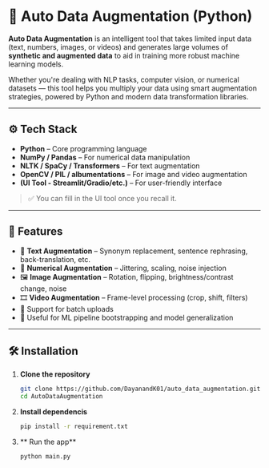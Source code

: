 # 🔁 Auto Data Augmentation (Python)

**Auto Data Augmentation** is an intelligent tool that takes limited input data (text, numbers, images, or videos) and generates large volumes of **synthetic and augmented data** to aid in training more robust machine learning models.

Whether you're dealing with NLP tasks, computer vision, or numerical datasets — this tool helps you multiply your data using smart augmentation strategies, powered by Python and modern data transformation libraries.

---

## ⚙️ Tech Stack

- **Python** – Core programming language
- **NumPy / Pandas** – For numerical data manipulation
- **NLTK / SpaCy / Transformers** – For text augmentation
- **OpenCV / PIL / albumentations** – For image and video augmentation
- **(UI Tool - Streamlit/Gradio/etc.)** – For user-friendly interface

> ✅ You can fill in the UI tool once you recall it.

---

## 🚀 Features

- 📝 **Text Augmentation** – Synonym replacement, sentence rephrasing, back-translation, etc.
- 🔢 **Numerical Augmentation** – Jittering, scaling, noise injection
- 🖼️ **Image Augmentation** – Rotation, flipping, brightness/contrast change, noise
- 🎞️ **Video Augmentation** – Frame-level processing (crop, shift, filters)
- 📁 Support for batch uploads
- 🧪 Useful for ML pipeline bootstrapping and model generalization

---

## 🛠 Installation

1. **Clone the repository**
   ```bash
   git clone https://github.com/DayanandK01/auto_data_augmentation.git
   cd AutoDataAugmentation
   ```
2. **Install dependencis**
   ```bash
   pip install -r requirement.txt
   ```
3. ** Run the app**
   ```bash
   python main.py
   ```
